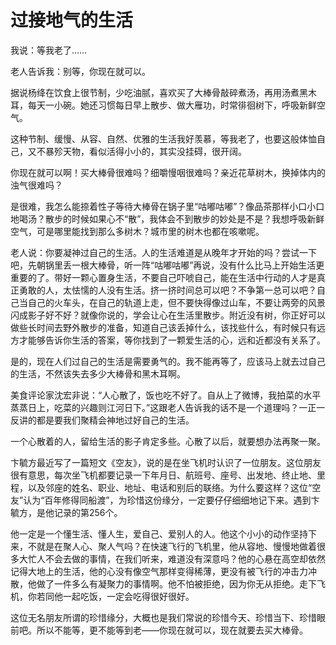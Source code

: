# 过接地气的生活

我说：等我老了…… 

老人告诉我：别等，你现在就可以。 

据说杨绛在饮食上很节制，少吃油腻，喜欢买了大棒骨敲碎煮汤，再用汤煮黑木耳，每天一小碗。她还习惯每日早上散步、做大雁功，时常徘徊树下，呼吸新鲜空气。 

这种节制、缓慢、从容、自然、优雅的生活我好羡慕，等我老了，也要这般体恤自己，又不暴殄天物，看似活得小小的，其实没挂碍，很开阔。 

你现在就可以啊！买大棒骨很难吗？细嚼慢咽很难吗？亲近花草树木，换掉体内的浊气很难吗？ 

是很难，我怎么能捺着性子等待大棒骨在锅子里“咕嘟咕嘟”？像品茶那样小口小口地喝汤？散步的时候如果心不“散”，我体会不到散步的妙处是不是？我想呼吸新鲜空气，可是哪里能找到那么多树木？城市里的树木也都在咳嗽呢。 

老人说：你要凝神过自己的生活。人的生活难道是从晚年才开始的吗？尝试一下吧，先朝锅里丢一根大棒骨，听一阵“咕嘟咕嘟”再说，没有什么比马上开始生活更重要的了。带好一颗心置身生活，不要自己吓唬自己，能在生活中行动的人才是真正勇敢的人，太怯懦的人没有生活。挤一挤时间总可以吧？不争第一总可以吧？自己当自己的火车头，在自己的轨道上走，但不要快得像过山车，不要让两旁的风景闪成影子好不好？就像你说的，学会让心在生活里散步。附近没有树，你正好可以做些长时间去野外散步的准备，知道自己该丢掉什么，该找些什么，有时候只有远方才能够告诉你生活的答案，等你找到了一颗爱生活的心，远和近都没有关系了。 

是的，现在人们过自己的生活是需要勇气的。我不能再等了，应该马上就去过自己的生活，不然该失去多少大棒骨和黑木耳啊。 

美食评论家沈宏非说：“人心散了，饭也吃不好了。自从上了微博，我拍菜的水平蒸蒸日上，吃菜的兴趣则江河日下。”这跟老人告诉我的话不是一个道理吗？一正一反讲的都是要我们聚精会神地过好自己的生活。 

一个心散着的人，留给生活的影子肯定多些。心散了以后，就要想办法再聚一聚。 

卞毓方最近写了一篇短文《空友》，说的是在坐飞机时认识了一位朋友。这位朋友很有意思，每次坐飞机都要记录一下年月日、航班号、座号、出发地、终止地、里程，以及邻座的姓名、职业、地址、电话和别后的联络。为什么要这样？这位“空友”认为“百年修得同船渡”，为珍惜这份缘分，一定要仔仔细细地记下来。遇到卞毓方，是他记录的第256个。 

他一定是一个懂生活、懂人生，爱自己、爱别人的人。他这个小小的动作坚持下来，不就是在聚人心、聚人气吗？在快速飞行的飞机里，他从容地、慢慢地做着很多大忙人不会去做的事情，在我们听来，难道没有深意吗？他的心悬在高空却依然记得大地上的生活，他的心没有像空气那样变得稀薄，更没有被飞行的冲击力冲散，他做了一件多么有凝聚力的事情啊。他不怕被拒绝，因为你无从拒绝。走下飞机，你若同他一起吃饭，一定会吃得很好很好。 

这位无名朋友所谓的珍惜缘分，大概也是我们常说的珍惜今天、珍惜当下、珍惜眼前吧。所以不能等，更不能等到老——你现在就可以，现在就要去买大棒骨。